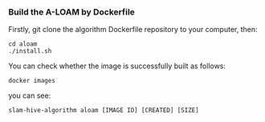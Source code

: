 ### Build the A-LOAM by Dockerfile
Firstly, git clone the algorithm Dockerfile repository to your computer, then:
```
cd aloam
./install.sh
```
You can check whether the image is successfully built as follows:
```
docker images
```
you can see:
```
slam-hive-algorithm aloam [IMAGE ID] [CREATED] [SIZE]
```
